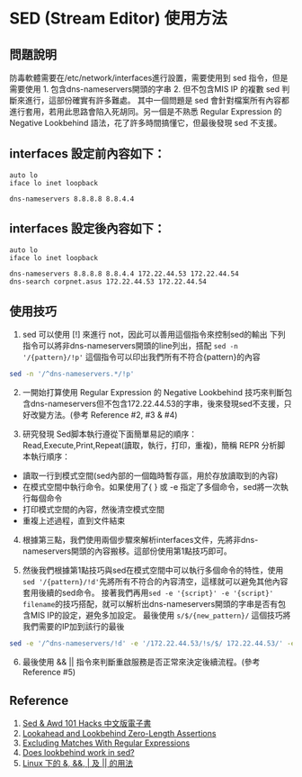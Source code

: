 # SED (Stream Editor) 使用方法
## 問題說明
防毒軟體需要在/etc/network/interfaces進行設置，需要使用到 sed 指令，但是需要使用 1. 包含dns-nameservers開頭的字串 2. 但不包含MIS IP 的複數 sed 判斷來進行，這部份確實有許多難處。
其中一個問題是 sed 會針對檔案所有內容都進行套用，若用此思路會陷入死胡同。另一個是不熟悉 Regular Expression 的 Negative Lookbehind 語法，花了許多時間搞懂它，但最後發現 sed 不支援。

## interfaces 設定前內容如下：
```apacheconfig
auto lo
iface lo inet loopback

dns-nameservers 8.8.8.8 8.8.4.4
```
## interfaces 設定後內容如下：
```apacheconfig
auto lo
iface lo inet loopback

dns-nameservers 8.8.8.8 8.8.4.4 172.22.44.53 172.22.44.54
dns-search corpnet.asus 172.22.44.53 172.22.44.54
```

## 使用技巧
1. sed 可以使用 [!] 來進行 not，因此可以善用這個指令來控制sed的輸出
下列指令可以將非dns-nameservers開頭的line列出，搭配 `sed -n '/{pattern}/!p'` 這個指令可以印出我們所有不符合{pattern}的內容
```bash
sed -n '/^dns-nameservers.*/!p'
```
2. 一開始打算使用 Regular Expression 的 Negative Lookbehind 技巧來判斷包含dns-nameservers但不包含172.22.44.53的字串，後來發現sed不支援，只好改變方法。(參考 Reference #2, #3 & #4)

3. 研究發現 Sed脚本執行遵從下面簡單易記的順序：Read,Execute,Print,Repeat(讀取，執行，打印，重複)，簡稱 REPR 分析脚本執行順序：
- 讀取一行到模式空間(sed內部的一個臨時暫存區，用於存放讀取到的內容)
- 在模式空間中執行命令。如果使用了{ } 或 -e 指定了多個命令，sed將一次執行每個命令
- 打印模式空間的內容，然後清空模式空間
- 重複上述過程，直到文件結束

4. 根據第三點，我們使用兩個步驟來解析interfaces文件，先將非dns-nameservers開頭的內容搬移。這部份使用第1點技巧即可。

5. 然後我們根據第1點技巧與sed在模式空間中可以執行多個命令的特性，使用 `sed '/{pattern}/!d'`先將所有不符合的內容清空，這樣就可以避免其他內容套用後續的sed命令。
接著我們再用`sed -e '{script}' -e '{script}' filename`的技巧搭配，就可以解析出dns-nameservers開頭的字串是否有包含MIS IP的設定，避免多加設定。
最後使用 ```s/$/{new_pattern}/``` 這個技巧將我們需要的IP加到該行的最後
```bash
sed -e '/^dns-nameservers/!d' -e '/172.22.44.53/!s/$/ 172.22.44.53/' -e '/172.22.44.54/!s/$/ 172.22.44.54/' $CONFIG_BAK >> $CONFIG_ORIGIN
```

6. 最後使用 && || 指令來判斷重啟服務是否正常來決定後續流程。(參考 Reference #5)

## Reference
1. [Sed & Awd 101 Hacks 中文版電子書](https://jimmysong.io/linux-practice/books/sed_and_awk_101_hacks_chinese_edition.pdf)
2. [Lookahead and Lookbehind Zero-Length Assertions](http://www.regular-expressions.info/lookaround.html)
3. [Excluding Matches With Regular Expressions](https://blog.codinghorror.com/excluding-matches-with-regular-expressions/)
4. [Does lookbehind work in sed?](https://stackoverflow.com/questions/26110266/does-lookbehind-work-in-sed)
5. [Linux 下的 &, &&, | 及 || 的用法](https://www.opencli.com/linux/linux-and-andand)
